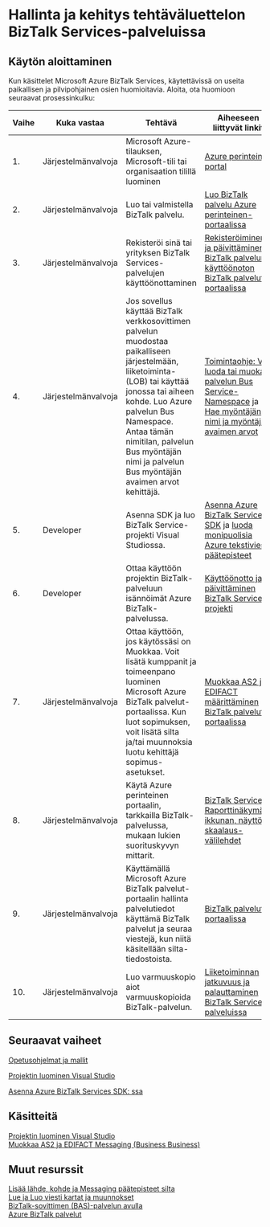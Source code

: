 <properties
    pageTitle="Hallinta- ja tehtäväluettelo BizTalk Services-palveluissa | Microsoft Azure"
    description="Suunnittelu ja työn tuki käyttöönotto Azure BizTalk palvelut."
    services="biztalk-services"
    documentationCenter=""
    authors="msftman"
    manager="erikre"
    editor=""/>

<tags
    ms.service="biztalk-services"
    ms.workload="integration"
    ms.tgt_pltfrm="na"
    ms.devlang="na"
    ms.topic="article"
    ms.date="08/15/2016"
    ms.author="deonhe"/>

# <a name="administration-and-development-task-list-in-biztalk-services"></a>Hallinta ja kehitys tehtäväluettelon BizTalk Services-palveluissa  

## <a name="getting-started"></a>Käytön aloittaminen
Kun käsittelet Microsoft Azure BizTalk Services, käytettävissä on useita paikallisen ja pilvipohjainen osien huomioitavia. Aloita, ota huomioon seuraavat prosessinkulku:  

|Vaihe|Kuka vastaa|Tehtävä|Aiheeseen liittyvät linkit|
|----|----|----|----|
|1.|Järjestelmänvalvoja|Microsoft Azure-tilauksen, Microsoft-tili tai organisaation tilillä luominen|[Azure perinteinen portal](http://go.microsoft.com/fwlink/p/?LinkID=213885)|
|2.|Järjestelmänvalvoja|Luo tai valmistella BizTalk palvelu.|[Luo BizTalk palvelu Azure perinteinen-portaalissa](http://go.microsoft.com/fwlink/p/?LinkID=302280)|
|3.|Järjestelmänvalvoja|Rekisteröi sinä tai yrityksen BizTalk Services-palvelujen käyttöönottaminen|[Rekisteröiminen ja päivittäminen BizTalk palvelun käyttöönoton BizTalk palvelut-portaalissa](https://msdn.microsoft.com/library/azure/hh689837.aspx)|
|4.|Järjestelmänvalvoja|Jos sovellus käyttää BizTalk verkkosovittimen palvelun muodostaa paikalliseen järjestelmään, liiketoiminta-(LOB) tai käyttää jonossa tai aiheen kohde.  Luo Azure palvelun Bus Namespace. Antaa tämän nimitilan, palvelun Bus myöntäjän nimi ja palvelun Bus myöntäjän avaimen arvot kehittäjä.|[Toimintaohje: Voit luoda tai muokata palvelun Bus Service-Namespace](../service-bus-messaging/service-bus-dotnet-get-started-with-queues.md) ja [Hae myöntäjän nimi ja myöntäjän avaimen arvot](biztalk-issuer-name-issuer-key.md)|
|5.|Developer|Asenna SDK ja luo BizTalk Service-projekti Visual Studiossa.|[Asenna Azure BizTalk Services SDK](https://msdn.microsoft.com/library/azure/hh689760.aspx) ja [luoda monipuolisia Azure tekstiviesti päätepisteet](https://msdn.microsoft.com/library/azure/hh689766.aspx)|
|6.|Developer|Ottaa käyttöön projektin BizTalk-palveluun isännöimät Azure BizTalk-palvelussa.|[Käyttöönotto ja päivittäminen BizTalk Services-projekti](https://msdn.microsoft.com/library/azure/hh689881.aspx)|
|7.|Järjestelmänvalvoja|Ottaa käyttöön, jos käytössäsi on Muokkaa.  Voit lisätä kumppanit ja toimeenpano luominen Microsoft Azure BizTalk palvelut-portaalissa. Kun luot sopimuksen, voit lisätä silta ja/tai muunnoksia luotu kehittäjä sopimus-asetukset.|[Muokkaa AS2 ja EDIFACT määrittäminen BizTalk palvelut-portaalissa](https://msdn.microsoft.com/library/azure/hh689853.aspx)|
|8.|Järjestelmänvalvoja|Käytä Azure perinteinen portaalin, tarkkailla BizTalk-palvelussa, mukaan lukien suorituskyvyn mittarit.|[BizTalk Services: Raporttinäkymät-ikkunan, näyttö ja skaalaus-välilehdet](http://go.microsoft.com/fwlink/p/?LinkID=302281)|
|9.|Järjestelmänvalvoja|Käyttämällä Microsoft Azure BizTalk palvelut-portaalin hallinta palvelutiedot käyttämä BizTalk palvelut ja seuraa viestejä, kun niitä käsitellään silta-tiedostoista.|[BizTalk palvelut-portaalissa](https://msdn.microsoft.com/library/azure/dn874043.aspx)|
|10.|Järjestelmänvalvoja|Luo varmuuskopio aiot varmuuskopioida BizTalk-palvelun.|[Liiketoiminnan jatkuvuus ja palauttaminen BizTalk Services-palveluissa](https://msdn.microsoft.com/library/azure/dn509557.aspx) |  
## <a name="next-steps"></a>Seuraavat vaiheet
[Opetusohjelmat ja mallit](https://msdn.microsoft.com/library/azure/hh689895.aspx)

[Projektin luominen Visual Studio](https://msdn.microsoft.com/library/azure/hh689811.aspx)

[Asenna Azure BizTalk Services SDK: ssa](https://msdn.microsoft.com/library/azure/hh689760.aspx)

## <a name="concepts"></a>Käsitteitä
[Projektin luominen Visual Studio](https://msdn.microsoft.com/library/azure/hh689811.aspx)  
[Muokkaa AS2 ja EDIFACT Messaging (Business Business)](https://msdn.microsoft.com/library/azure/hh689898.aspx)  
## <a name="other-resources"></a>Muut resurssit  
[Lisää lähde, kohde ja Messaging päätepisteet silta](https://msdn.microsoft.com/library/azure/hh689877.aspx)  
[Lue ja Luo viesti kartat ja muunnokset](https://msdn.microsoft.com/library/azure/hh689905.aspx)  
[BizTalk-sovittimen (BAS)-palvelun avulla](https://msdn.microsoft.com/library/azure/hh689889.aspx)  
[Azure BizTalk palvelut](http://go.microsoft.com/fwlink/p/?LinkID=303664)
